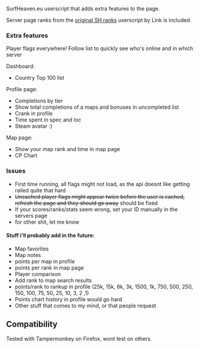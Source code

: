 SurfHeaven.eu userscript that adds extra features to the page.

Server page ranks from the [original SH ranks](https://greasyfork.org/en/scripts/438271-surfheaven-ranks) userscript by Link is included.

### Extra features

Player flags everywhere!
Follow list to quickly see who's online and in which server

Dashboard:
 - Country Top 100 list

Profile page:
 - Completions by tier
 - Show total completions of a maps and bonuses in uncompleted list 
 - Crank in profile  
 - Time spent in spec and loc  
 - Steam avatar :)

Map page:
 - Show your map rank and time in map page  
 - CP Chart

### Issues
 - First time running, all flags might not load, as the api doesnt like getting railed quite that hard
 - ~~Uncached player flags might appear twice before the user is cached, refresh the page and they should go away~~ should be fixed
 - If your scores/ranks/stats seem wrong, set your ID manually in the servers page
 - for other shit, let me know

#### Stuff i'll probably add in the future:
 - Map favorites
 - Map notes
 - points per map in profile
 - points per rank in map page
 - Player comparison
 - Add rank to map search results
 - points/rank to rankup in profile (25k, 15k, 6k, 3k, 1500, 1k, 750, 500, 250, 150, 100, 75, 50, 25, 10, 3, 2 ,1)
 - Points chart history in profile would go hard
 - Other stuff that comes to my mind, or that people request

 ## Compatibility
 Tested with Tampermonkey on Firefox, wont test on others.